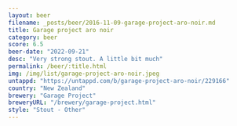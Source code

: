 ```yaml
---
layout: beer
filename: _posts/beer/2016-11-09-garage-project-aro-noir.md
title: Garage project aro noir
category: beer
score: 6.5
beer-date: "2022-09-21"
desc: "Very strong stout. A little bit much"
permalink: /beer/:title.html
img: /img/list/garage-project-aro-noir.jpeg
untappd: "https://untappd.com/b/garage-project-aro-noir/229166"
country: "New Zealand"
brewery: "Garage Project"
breweryURL: "/brewery/garage-project.html"
style: "Stout - Other"
---
```


